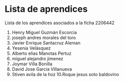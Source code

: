 # Lista de aprendices

Lista de los aprendices asociados a la ficha 2206442

1. Henry Miguel Guzmán Escorcia
2. joseph andres morales del toro
3. Javier Enrique Santacruz Aleman
4. Yesenia Velásquez 
5. Alberto elias Manotas Pertuz
6. miguel alejandro jimenez
7. Joymar Villa Bonilla
8. David Jose Garcia Villanueva
9. Stiven avila de la hoz
10.Roque jesus soto baldovino
